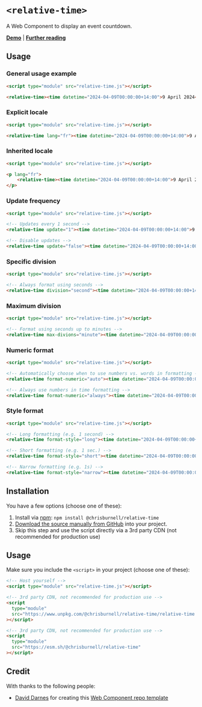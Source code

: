 # `<relative-time>`

A Web Component to display an event countdown.

**[Demo](https://chrisburnell.github.io/relative-time/demo.html)** | **[Further reading](https://chrisburnell.com/relative-time/)**

## Usage

### General usage example

```html
<script type="module" src="relative-time.js"></script>

<relative-time><time datetime="2024-04-09T00:00:00+14:00">9 April 2024</time></relative-time>
```

### Explicit locale

```html
<script type="module" src="relative-time.js"></script>

<relative-time lang="fr"><time datetime="2024-04-09T00:00:00+14:00">9 April 2024</time></relative-time>
```

### Inherited locale

```html
<script type="module" src="relative-time.js"></script>

<p lang="fr">
    <relative-time><time datetime="2024-04-09T00:00:00+14:00">9 April 2024</time></relative-time>
</p>
```

### Update frequency

```html
<script type="module" src="relative-time.js"></script>

<!-- Updates every 1 second -->
<relative-time update="1"><time datetime="2024-04-09T00:00:00+14:00">9 April 2024</time></relative-time>

<!-- Disable updates -->
<relative-time update="false"><time datetime="2024-04-09T00:00:00+14:00">9 April 2024</time></relative-time>
```

### Specific division

```html
<script type="module" src="relative-time.js"></script>

<!-- Always format using seconds -->
<relative-time division="second"><time datetime="2024-04-09T00:00:00+14:00">9 April 2024</time></relative-time>
```

### Maximum division

```html
<script type="module" src="relative-time.js"></script>

<!-- Format using seconds up to minutes -->
<relative-time max-divions="minute"><time datetime="2024-04-09T00:00:00+14:00">9 April 2024</time></relative-time>
```

### Numeric format

```html
<script type="module" src="relative-time.js"></script>

<!-- Automatically choose when to use numbers vs. words in formatting -->
<relative-time format-numeric="auto"><time datetime="2024-04-09T00:00:00+14:00">9 April 2024</time></relative-time>

<!-- Always use numbers in time formatting -->
<relative-time format-numeric="always"><time datetime="2024-04-09T00:00:00+14:00">9 April 2024</time></relative-time>
```

### Style format

```html
<script type="module" src="relative-time.js"></script>

<!-- Long formatting (e.g. 1 second) -->
<relative-time format-style="long"><time datetime="2024-04-09T00:00:00+14:00">9 April 2024</time></relative-time>

<!-- Short formatting (e.g. 1 sec.) -->
<relative-time format-style="short"><time datetime="2024-04-09T00:00:00+14:00">9 April 2024</time></relative-time>

<!-- Narrow formatting (e.g. 1s) -->
<relative-time format-style="narrow"><time datetime="2024-04-09T00:00:00+14:00">9 April 2024</time></relative-time>
```

## Installation

You have a few options (choose one of these):

1. Install via [npm](https://www.npmjs.com/package/@chrisburnell/relative-time): `npm install @chrisburnell/relative-time`
1. [Download the source manually from GitHub](https://github.com/chrisburnell/relative-time/releases) into your project.
1. Skip this step and use the script directly via a 3rd party CDN (not recommended for production use)

## Usage

Make sure you include the `<script>` in your project (choose one of these):

```html
<!-- Host yourself -->
<script type="module" src="relative-time.js"></script>
```

```html
<!-- 3rd party CDN, not recommended for production use -->
<script
  type="module"
  src="https://www.unpkg.com/@chrisburnell/relative-time/relative-time.js"
></script>
```

```html
<!-- 3rd party CDN, not recommended for production use -->
<script
  type="module"
  src="https://esm.sh/@chrisburnell/relative-time"
></script>
```

## Credit

With thanks to the following people:

- [David Darnes](https://darn.es) for creating this [Web Component repo template](https://github.com/daviddarnes/component-template)
